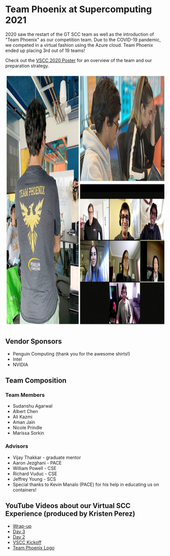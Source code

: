 # Team Phoenix at Supercomputing 2021

2020 saw the restart of the GT SCC team as well as the introduction of "Team Phoenix" as our competition team. Due to the COVID-19 pandemic, we competed in a virtual fashion using the Azure cloud. Team Phoenix ended up placing 3rd out of 19 teams! 

Check out the [VSCC 2020 Poster](files/gt_vscc_supercomputing20_poster.pdf) for an overview of the team and our preparation strategy.

<p class="aligncenter">
    <img alt="2020 Team Phoenix" width="1200" height="800" src="img/2020/scc20_team_phoenix_collage.jpg">
</p>


## Vendor Sponsors
* Penguin Computing (thank you for the awesome shirts!)
* Intel
* NVIDIA

## Team Composition

### Team Members
* Sudanshu Agarwal
* Albert Chen
* Ali Kazmi
* Aman Jain
* Nicole Prindle
* Marissa Sorkin

### Advisors
* Vijay Thakkar - graduate mentor
* Aaron Jezghani - PACE
* William Powell - CSE
* Richard Vuduc - CSE
* Jeffrey Young - SCS
* Special thanks to Kevin Manalo (PACE) for his help in educating us on containers!

## YouTube Videos about our Virtual SCC Experience (produced by Kristen Perez)

* [Wrap-up](https://www.youtube.com/watch?v=nTdpKZD9vZM)
* [Day 3](https://www.youtube.com/watch?v=N-vqdtRuQlo)
* [Day 2](https://www.youtube.com/watch?v=YXsu6btPZeM)
* [VSCC Kickoff](https://www.youtube.com/watch?v=iHjCJPsr8hI)
* [Team Phoenix Logo](https://www.youtube.com/watch?v=fL1EKehV1I8)
